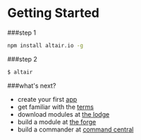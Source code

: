# Getting Started

###step 1
``` bash
npm install altair.io -g
```

###step 2
``` bash
$ altair
```

###what's next?

* create your first [app](app.md)
* get familiar with the [terms](terms.md)
* download modules at [the lodge](../core/vendors/altair/modules/thelodge/README.md)
* build a module at [the forge](firstmodule.md)
* build a commander at [command central](../core/vendors/altair/modules/core/README.md)